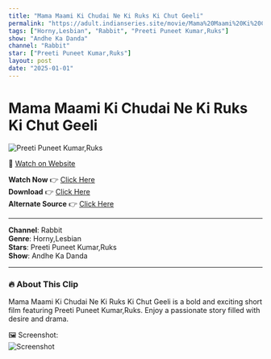 ```yaml
---
title: "Mama Maami Ki Chudai Ne Ki Ruks Ki Chut Geeli"
permalink: "https://adult.indianseries.site/movie/Mama%20Maami%20Ki%20Chudai%20Ne%20Ki%20Ruks%20Ki%20Chut%20Geeli"
tags: ["Horny,Lesbian", "Rabbit", "Preeti Puneet Kumar,Ruks"]
show: "Andhe Ka Danda"
channel: "Rabbit"
star: ["Preeti Puneet Kumar,Ruks"]
layout: post
date: "2025-01-01"
---
```


# Mama Maami Ki Chudai Ne Ki Ruks Ki Chut Geeli

![Preeti Puneet Kumar,Ruks](https://shorts.desisins.com/wp-content/uploads/2025/01/Ruks-Preeti-Andhe-Ka-Danda-DesiSins.com_.jpg)

🔗 [Watch on Website](https://adult.indianseries.site/movie/Mama%20Maami%20Ki%20Chudai%20Ne%20Ki%20Ruks%20Ki%20Chut%20Geeli)

**Watch Now** 👉 [Click Here](https://adult.indianseries.site/movie/Mama%20Maami%20Ki%20Chudai%20Ne%20Ki%20Ruks%20Ki%20Chut%20Geeli)  
**Download** 👉 [Click Here](https://adult.indianseries.site/movie/Mama%20Maami%20Ki%20Chudai%20Ne%20Ki%20Ruks%20Ki%20Chut%20Geeli)  
**Alternate Source** 👉 [Click Here](https://adult.indianseries.site/movie/Mama%20Maami%20Ki%20Chudai%20Ne%20Ki%20Ruks%20Ki%20Chut%20Geeli)

---

**Channel**: Rabbit  
**Genre**: Horny,Lesbian  
**Stars**: Preeti Puneet Kumar,Ruks  
**Show**: Andhe Ka Danda

---

### 🔥 About This Clip

Mama Maami Ki Chudai Ne Ki Ruks Ki Chut Geeli is a bold and exciting short film featuring Preeti Puneet Kumar,Ruks. Enjoy a passionate story filled with desire and drama.
 
🖼️ Screenshot:  
![Screenshot](https://shorts.desisins.com/wp-content/uploads/2025/01/Ruks-Preeti-Andhe-Ka-Danda-DesiSins.com_.jpg)
